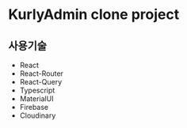 # KurlyAdmin clone project

## 사용기술

- React
- React-Router
- React-Query
- Typescript
- MaterialUI
- Firebase
- Cloudinary
